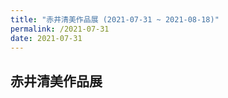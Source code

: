 ```yaml
---
title: "赤井清美作品展 (2021-07-31 ~ 2021-08-18)"
permalink: /2021-07-31
date: 2021-07-31
---
```

## 赤井清美作品展